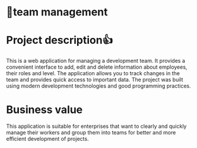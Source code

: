# 👔team management
# Project description👍
This is a web application for managing a development team. It provides a convenient interface to add, edit and delete information about employees, their roles and level. The application allows you to track changes in the team and provides quick access to important data. The project was built using modern development technologies and good programming practices.
# Business value
This application is suitable for enterprises that want to clearly and quickly manage their workers and group them into teams for better and more efficient development of projects.
